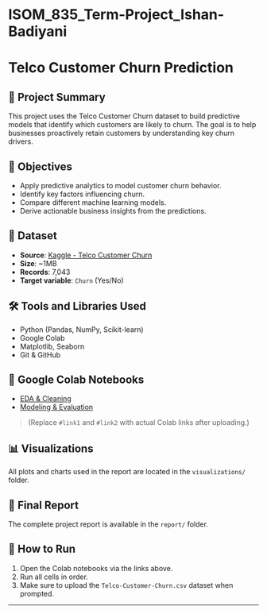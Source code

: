 # ISOM_835_Term-Project_Ishan-Badiyani

# Telco Customer Churn Prediction

## 📌 Project Summary
This project uses the Telco Customer Churn dataset to build predictive models that identify which customers are likely to churn. The goal is to help businesses proactively retain customers by understanding key churn drivers.

## 🎯 Objectives
- Apply predictive analytics to model customer churn behavior.
- Identify key factors influencing churn.
- Compare different machine learning models.
- Derive actionable business insights from the predictions.

## 📂 Dataset
- **Source**: [Kaggle - Telco Customer Churn](https://www.kaggle.com/datasets/blastchar/telco-customer-churn)
- **Size**: ~1MB
- **Records**: 7,043
- **Target variable**: `Churn` (Yes/No)

## 🛠️ Tools and Libraries Used
- Python (Pandas, NumPy, Scikit-learn)
- Google Colab
- Matplotlib, Seaborn
- Git & GitHub

## 🔗 Google Colab Notebooks
- [EDA & Cleaning](#link1)
- [Modeling & Evaluation](#link2)

> (Replace `#link1` and `#link2` with actual Colab links after uploading.)

## 📊 Visualizations
All plots and charts used in the report are located in the `visualizations/` folder.

## 📄 Final Report
The complete project report is available in the `report/` folder.

## 🚀 How to Run
1. Open the Colab notebooks via the links above.
2. Run all cells in order.
3. Make sure to upload the `Telco-Customer-Churn.csv` dataset when prompted.

---

